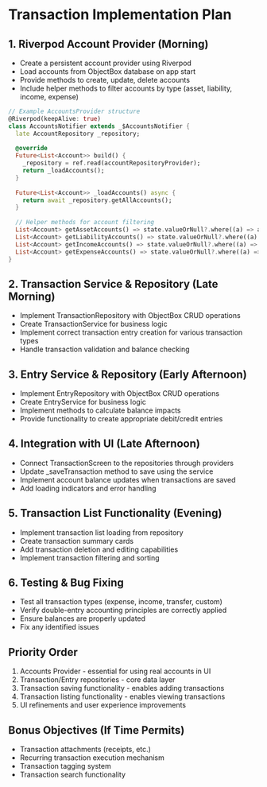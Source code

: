 # Transaction Implementation Plan

## 1. Riverpod Account Provider (Morning)

- Create a persistent account provider using Riverpod
- Load accounts from ObjectBox database on app start
- Provide methods to create, update, delete accounts
- Include helper methods to filter accounts by type (asset, liability, income, expense)

```dart
// Example AccountsProvider structure
@Riverpod(keepAlive: true)
class AccountsNotifier extends _$AccountsNotifier {
  late AccountRepository _repository;
  
  @override
  Future<List<Account>> build() {
    _repository = ref.read(accountRepositoryProvider);
    return _loadAccounts();
  }
  
  Future<List<Account>> _loadAccounts() async {
    return await _repository.getAllAccounts();
  }
  
  // Helper methods for account filtering
  List<Account> getAssetAccounts() => state.valueOrNull?.where((a) => a.type == 'asset').toList() ?? [];
  List<Account> getLiabilityAccounts() => state.valueOrNull?.where((a) => a.type == 'liability').toList() ?? [];
  List<Account> getIncomeAccounts() => state.valueOrNull?.where((a) => a.type == 'income').toList() ?? [];
  List<Account> getExpenseAccounts() => state.valueOrNull?.where((a) => a.type == 'expense').toList() ?? [];
}
```

## 2. Transaction Service & Repository (Late Morning)

- Implement TransactionRepository with ObjectBox CRUD operations
- Create TransactionService for business logic
- Implement correct transaction entry creation for various transaction types
- Handle transaction validation and balance checking

## 3. Entry Service & Repository (Early Afternoon)

- Implement EntryRepository with ObjectBox CRUD operations
- Create EntryService for business logic
- Implement methods to calculate balance impacts
- Provide functionality to create appropriate debit/credit entries

## 4. Integration with UI (Late Afternoon)

- Connect TransactionScreen to the repositories through providers
- Update _saveTransaction method to save using the service
- Implement account balance updates when transactions are saved
- Add loading indicators and error handling

## 5. Transaction List Functionality (Evening)

- Implement transaction list loading from repository
- Create transaction summary cards
- Add transaction deletion and editing capabilities
- Implement transaction filtering and sorting

## 6. Testing & Bug Fixing

- Test all transaction types (expense, income, transfer, custom)
- Verify double-entry accounting principles are correctly applied
- Ensure balances are properly updated
- Fix any identified issues

## Priority Order

1. Accounts Provider - essential for using real accounts in UI
2. Transaction/Entry repositories - core data layer
3. Transaction saving functionality - enables adding transactions
4. Transaction listing functionality - enables viewing transactions
5. UI refinements and user experience improvements

## Bonus Objectives (If Time Permits)

- Transaction attachments (receipts, etc.)
- Recurring transaction execution mechanism
- Transaction tagging system
- Transaction search functionality
